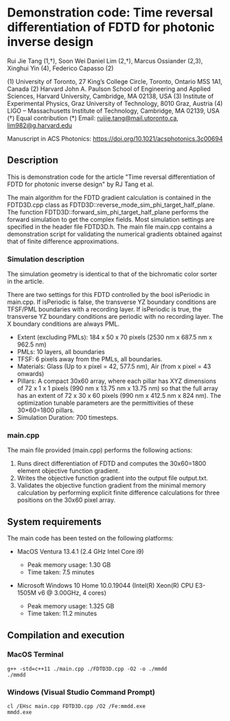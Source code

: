 # Demonstration code: Time reversal differentiation of FDTD for photonic inverse design

Rui Jie Tang (1,†), Soon Wei Daniel Lim (2,†), Marcus Ossiander (2,3), Xinghui Yin (4), Federico Capasso (2)

(1) University of Toronto, 27 King’s College Circle, Toronto, Ontario M5S 1A1, Canada
(2) Harvard John A. Paulson School of Engineering and Applied Sciences, Harvard University, Cambridge, MA 02138, USA
(3) Institute of Experimental Physics, Graz University of Technology, 8010 Graz, Austria
(4) LIGO – Massachusetts Institute of Technology, Cambridge, MA 02139, USA
(†) Equal contribution
(*) Email: ruijie.tang@mail.utoronto.ca, lim982@g.harvard.edu 

Manuscript in ACS Photonics: https://doi.org/10.1021/acsphotonics.3c00694

## Description

This is demonstration code for the article "Time reversal differentiation of FDTD for photonic inverse design" by RJ Tang et al. 

The main algorithm for the FDTD gradient calculation is contained in the FDTD3D.cpp class as FDTD3D::reverse_mode_sim_phi_target_half_plane. The function FDTD3D::forward_sim_phi_target_half_plane performs the forward simulation to get the complex fields. Most simulation settings are specified in the header file FDTD3D.h. The main file main.cpp contains a demonstration script for validating the numerical gradients obtained against that of finite difference approximations.

### Simulation description

The simulation geometry is identical to that of the bichromatic color sorter in the article. 

There are two settings for this FDTD controlled by the bool isPeriodic in main.cpp. If isPeriodic is false, the transverse YZ boundary conditions are TFSF/PML boundaries with a recording layer. If isPeriodic is true, the transverse YZ boundary conditions are periodic with no recording layer. The X boundary conditions are always PML. 

* Extent (excluding PMLs): 184 x 50 x 70 pixels (2530 nm x 687.5 nm x 962.5 nm)
* PMLs: 10 layers, all boundaries
* TFSF: 6 pixels away from the PMLs, all boundaries.
* Materials: Glass (Up to x pixel = 42, 577.5 nm), Air (from x pixel = 43 onwards)
* Pillars: A compact 30x60 array, where each pillar has XYZ dimensions of 72 x 1 x 1 pixels (990 nm x 13.75 nm x 13.75 nm) so that the full array has an extent of 72 x 30 x 60 pixels (990 nm x 412.5 nm x 824 nm). The optimization tunable parameters are the permittivities of these 30×60=1800 pillars.  
* Simulation Duration: 700 timesteps.

### main.cpp

The main file provided (main.cpp) performs the following actions:

1. Runs direct differentiation of FDTD and computes the 30x60=1800 element objective function gradient. 
2. Writes the objective function gradient into the output file output.txt.
3. Validates the objective function gradient from the minimal memory calculation by performing explicit finite difference calculations for three positions on the 30x60 pixel array. 

## System requirements

The main code has been tested on the following platforms:

* MacOS Ventura 13.4.1 (2.4 GHz Intel Core i9)
  
  * Peak memory usage: 1.30 GB
  * Time taken: 7.5 minutes
  
* Microsoft Windows 10 Home 10.0.19044 (Intel(R) Xeon(R) CPU E3-1505M v6 @ 3.00GHz, 4 cores)
  * Peak memory usage: 1.325 GB
  * Time taken: 11.2 minutes

## Compilation and execution

### MacOS Terminal

```{bash}
g++ -std=c++11 ./main.cpp ./FDTD3D.cpp -O2 -o ./mmdd
./mmdd
```

### Windows (Visual Studio Command Prompt)

```{bash}
cl /EHsc main.cpp FDTD3D.cpp /O2 /Fe:mmdd.exe
mmdd.exe
```
